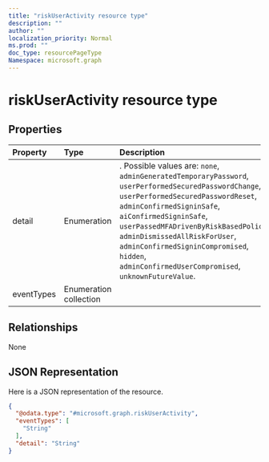 ```yaml
---
title: "riskUserActivity resource type"
description: ""
author: ""
localization_priority: Normal
ms.prod: ""
doc_type: resourcePageType
Namespace: microsoft.graph
---
```



# riskUserActivity resource type



## Properties
|Property|Type|Description|
|:---|:---|:---|
|detail|Enumeration|. Possible values are: `none`, `adminGeneratedTemporaryPassword`, `userPerformedSecuredPasswordChange`, `userPerformedSecuredPasswordReset`, `adminConfirmedSigninSafe`, `aiConfirmedSigninSafe`, `userPassedMFADrivenByRiskBasedPolicy`, `adminDismissedAllRiskForUser`, `adminConfirmedSigninCompromised`, `hidden`, `adminConfirmedUserCompromised`, `unknownFutureValue`.|
|eventTypes|Enumeration collection||

## Relationships
None

## JSON Representation
Here is a JSON representation of the resource.
<!-- {
  "blockType": "resource",
  "@odata.type": "microsoft.graph.riskUserActivity"
}
-->
``` json
{
  "@odata.type": "#microsoft.graph.riskUserActivity",
  "eventTypes": [
    "String"
  ],
  "detail": "String"
}
```

